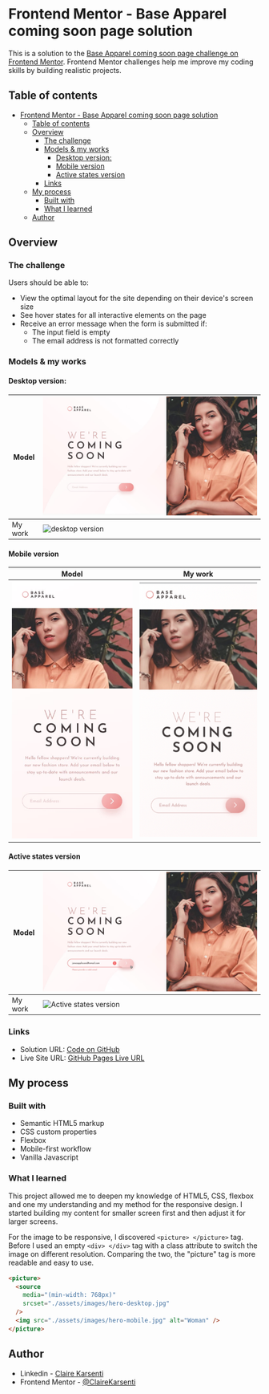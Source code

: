 # Frontend Mentor - Base Apparel coming soon page solution

This is a solution to the [Base Apparel coming soon page challenge on Frontend Mentor](https://www.frontendmentor.io/challenges/base-apparel-coming-soon-page-5d46b47f8db8a7063f9331a0).
Frontend Mentor challenges help me improve my coding skills by building realistic projects.

## Table of contents

- [Frontend Mentor - Base Apparel coming soon page solution](#frontend-mentor---base-apparel-coming-soon-page-solution)
  - [Table of contents](#table-of-contents)
  - [Overview](#overview)
    - [The challenge](#the-challenge)
    - [Models \& my works](#models--my-works)
      - [Desktop version:](#desktop-version)
      - [Mobile version](#mobile-version)
      - [Active states version](#active-states-version)
    - [Links](#links)
  - [My process](#my-process)
    - [Built with](#built-with)
    - [What I learned](#what-i-learned)
  - [Author](#author)

## Overview

### The challenge

Users should be able to:

- View the optimal layout for the site depending on their device's screen size
- See hover states for all interactive elements on the page
- Receive an error message when the form is submitted if:
  - The input field is empty
  - The email address is not formatted correctly

### Models & my works

#### Desktop version:

| Model   | ![desktop version](/assets/design/desktop-design.jpg)           |
| ------- | --------------------------------------------------------------- |
| My work | ![desktop version](/assets/my-work/my-work-desktop-version.png) |

#### Mobile version

| Model                                               | My work                                                       |
| --------------------------------------------------- | ------------------------------------------------------------- |
| ![mobile version](/assets/design/mobile-design.jpg) | ![mobile version](/assets/my-work/my-work-mobile-version.png) |

#### Active states version

| Model   | ![Active states version](/assets/design/active-states.jpg)                  |
| ------- | --------------------------------------------------------------------------- |
| My work | ![Active states version](/assets/my-work/my-work-active-states-version.png) |

### Links

- Solution URL: [Code on GitHub](https://github.com/ClaireKarsenti/Base-Apparel-Coming-Soon-Page)
- Live Site URL: [GitHub Pages Live URL](https://clairekarsenti.github.io/Base-Apparel-Coming-Soon-Page/)

## My process

### Built with

- Semantic HTML5 markup
- CSS custom properties
- Flexbox
- Mobile-first workflow
- Vanilla Javascript

### What I learned

This project allowed me to deepen my knowledge of HTML5, CSS, flexbox and one my understanding and my method for the responsive design. I started building my content for smaller screen first and then adjust it for larger screens.

For the image to be responsive, I discovered `<picture> </picture>` tag. Before I used an empty `<div> </div>` tag with a class attribute to switch the image on different resolution. Comparing the two, the "picture" tag is more readable and easy to use.

```html
<picture>
  <source
    media="(min-width: 768px)"
    srcset="./assets/images/hero-desktop.jpg"
  />
  <img src="./assets/images/hero-mobile.jpg" alt="Woman" />
</picture>
```

## Author

- Linkedin - [Claire Karsenti](https://www.linkedin.com/in/claire-karsenti/)
- Frontend Mentor - [@ClaireKarsenti](https://www.frontendmentor.io/profile/ClaireKarsenti)